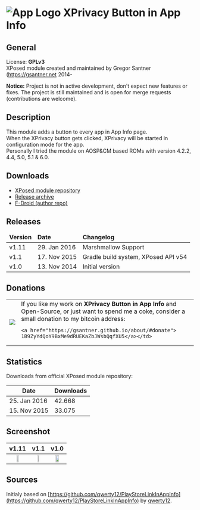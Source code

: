 ![App Logo](https://raw.githubusercontent.com/gsantner/XPrivacyAppInfo/master/app/src/main/res/mipmap-hdpi/ic_launcher.png "App Logo") XPrivacy Button in App Info
=============================

## General
License: **GPLv3**  
XPosed module created and maintained by Gregor Santner (<https://gsantner.net> 2014-  




**Notice:** Project is not in active development, don't expect new features or fixes. The project is still maintained and is open for merge requests (contributions are welcome).

## Description
This module adds a button to every app in App Info page.   
When the XPrivacy button gets clicked, XPrivacy will be started in configuration mode for the app.  
Personally I tried the module on AOSP&CM based ROMs with version 4.2.2, 4.4, 5.0, 5.1 & 6.0.  

## Downloads

* [XPosed module repository](http://repo.xposed.info/module/de.live.gdev.xprivacyappinfo)  
* [Release archive](https://github.com/gsantner/XPrivacyAppInfo/releases)  
* [F-Droid (author repo)](https://gsantner.github.io/fdroid/xprivacy-in-app-info/)  

## Releases

<table>
 <thead><td><b>Version</b></td>
	<td><b>Date</b></td>
	<td><b>Changelog</b></td>
 </thead>
 <tr>
	<td>v1.11</td>
	<td>29. Jan 2016</td>
	<td>Marshmallow Support</td>
 </tr>
 <tr>
	<td>v1.1</td>
	<td>17. Nov 2015</td>
	<td>Gradle build system, XPosed API v54</td>
 </tr>
 <tr>
	<td>v1.0</td>
	<td>13. Nov 2014</td>
	<td>Initial version</td>
 </tr>
</table>

## Donations
<table>
 <tr>
	<td><a href="bitcoin:1B9ZyYdQoY9BxMe9dRUEKaZbJWsbQqfXU5?amount=0.01&label=gsantner_XPrivacyAppInfo">
    <img src="https://gsantner.github.io/assets/img/personal/bitcoin/bitcoin_gdev-live-gdev_150px.png"/></a></td>
	<td>If you like my work on <b>XPrivacy Button in App Info</b> and Open-Source, or just want to spend me a coke, consider a small donation to my bitcoin address:

    <a href="https://gsantner.github.io/about/#donate">
    1B9ZyYdQoY9BxMe9dRUEKaZbJWsbQqfXU5</a></td>
 </tr>
</table>

## Statistics

Downloads from official XPosed module repository:

|      Date     |  Downloads   |
|---------------|--------------|
| 25. Jan 2016  |    42.668    |
| 15. Nov 2015  |    33.075    |


## Screenshot

v1.11                      |          v1.1            |           v1.0
:-------------------------:|:------------------------:|:-------------------------:
<img src="https://cloud.githubusercontent.com/assets/6735650/12679911/26d9efa6-c6a7-11e5-953d-43350754ad38.png" height="35%" width="35%" > | <img src="https://cloud.githubusercontent.com/assets/6735650/11198591/4884e59a-8cc6-11e5-967b-5d220fb306a4.png" height="35%" width="35%" > | <img src="https://cloud.githubusercontent.com/assets/6735650/5047479/2b508316-6c16-11e4-9622-b5c225484615.png" height="50%" width="50%" >   

## Sources
Initialy based on [https://github.com/qwerty12/PlayStoreLinkInAppInfo](https://github.com/qwerty12/PlayStoreLinkInAppInfo) by [qwerty12](https://github.com/qwerty12).  

